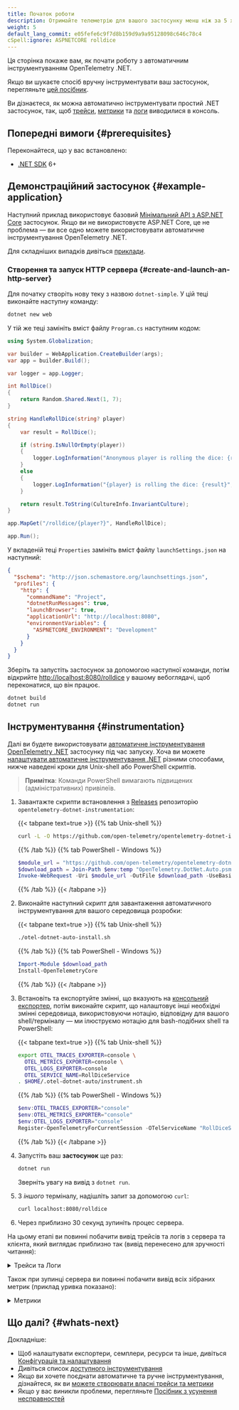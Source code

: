 ```yaml
---
title: Початок роботи
description: Отримайте телеметрію для вашого застосунку менш ніж за 5 хвилин!
weight: 5
default_lang_commit: e05fefe6c9f7d8b159d9a9a95128098c646c78c4
cSpell:ignore: ASPNETCORE rolldice
---
```


Ця сторінка покаже вам, як почати роботу з автоматичним інструментуванням OpenTelemetry .NET.

Якщо ви шукаєте спосіб вручну інструментувати ваш застосунок, перегляньте [цей посібник](/docs/languages/dotnet/getting-started).

Ви дізнаєтеся, як можна автоматично інструментувати простий .NET застосунок, так, щоб [трейси][], [метрики][] та [логи][] виводилися в консоль.

## Попередні вимоги {#prerequisites}

Переконайтеся, що у вас встановлено:

- [.NET SDK](https://dotnet.microsoft.com/download/dotnet) 6+

## Демонстраційний застосунок {#example-application}

Наступний приклад використовує базовий [Мінімальний API з ASP.NET Core](https://learn.microsoft.com/aspnet/core/tutorials/min-web-api) застосунок. Якщо ви не використовуєте ASP.NET Core, це не проблема — ви все одно можете використовувати автоматичне інструментування OpenTelemetry .NET.

Для складніших випадків дивіться [приклади](/docs/languages/net/examples/).

### Створення та запуск HTTP сервера {#create-and-launch-an-http-server}

Для початку створіть нову теку з назвою `dotnet-simple`. У цій теці виконайте наступну команду:

```sh
dotnet new web
```

У тій же теці замініть вміст файлу `Program.cs` наступним кодом:

```csharp
using System.Globalization;

var builder = WebApplication.CreateBuilder(args);
var app = builder.Build();

var logger = app.Logger;

int RollDice()
{
    return Random.Shared.Next(1, 7);
}

string HandleRollDice(string? player)
{
    var result = RollDice();

    if (string.IsNullOrEmpty(player))
    {
        logger.LogInformation("Anonymous player is rolling the dice: {result}", result);
    }
    else
    {
        logger.LogInformation("{player} is rolling the dice: {result}", player, result);
    }

    return result.ToString(CultureInfo.InvariantCulture);
}

app.MapGet("/rolldice/{player?}", HandleRollDice);

app.Run();
```

У вкладеній теці `Properties` замініть вміст файлу `launchSettings.json` на наступний:

```json
{
  "$schema": "http://json.schemastore.org/launchsettings.json",
  "profiles": {
    "http": {
      "commandName": "Project",
      "dotnetRunMessages": true,
      "launchBrowser": true,
      "applicationUrl": "http://localhost:8080",
      "environmentVariables": {
        "ASPNETCORE_ENVIRONMENT": "Development"
      }
    }
  }
}
```

Зберіть та запустіть застосунок за допомогою наступної команди, потім відкрийте <http://localhost:8080/rolldice> у вашому вебоглядачі, щоб переконатися, що він працює.

```sh
dotnet build
dotnet run
```

## Інструментування {#instrumentation}

Далі ви будете використовувати [автоматичне інструментування OpenTelemetry .NET](../) застосунку під час запуску. Хоча ви можете [налаштувати автоматичне інструментування .NET][configure .NET Automatic Instrumentation] різними способами, нижче наведені кроки для Unix-shell або PowerShell скриптів.

> **Примітка**: Команди PowerShell вимагають підвищених (адміністративних) привілеїв.

1. Завантажте скрипти встановлення з [Releases][] репозиторію `opentelemetry-dotnet-instrumentation`:

   {{< tabpane text=true >}} {{% tab Unix-shell %}}

   ```sh
   curl -L -O https://github.com/open-telemetry/opentelemetry-dotnet-instrumentation/releases/latest/download/otel-dotnet-auto-install.sh
   ```

   {{% /tab %}} {{% tab PowerShell - Windows %}}

   ```powershell
   $module_url = "https://github.com/open-telemetry/opentelemetry-dotnet-instrumentation/releases/latest/download/OpenTelemetry.DotNet.Auto.psm1"
   $download_path = Join-Path $env:temp "OpenTelemetry.DotNet.Auto.psm1"
   Invoke-WebRequest -Uri $module_url -OutFile $download_path -UseBasicParsing
   ```

   {{% /tab %}} {{< /tabpane >}}

2. Виконайте наступний скрипт для завантаження автоматичного інструментування для вашого середовища розробки:

   {{< tabpane text=true >}} {{% tab Unix-shell %}}

   ```sh
   ./otel-dotnet-auto-install.sh
   ```

   {{% /tab %}} {{% tab PowerShell - Windows %}}

   ```powershell
   Import-Module $download_path
   Install-OpenTelemetryCore
   ```

   {{% /tab %}} {{< /tabpane >}}

3. Встановіть та експортуйте змінні, що вказують на [консольний експортер][], потім виконайте скрипт, що налаштовує інші необхідні змінні середовища, використовуючи нотацію, відповідну для вашого shell/терміналу &mdash; ми ілюструємо нотацію для bash-подібних shell та PowerShell:

   {{< tabpane text=true >}} {{% tab Unix-shell %}}

   ```sh
   export OTEL_TRACES_EXPORTER=console \
     OTEL_METRICS_EXPORTER=console \
     OTEL_LOGS_EXPORTER=console
     OTEL_SERVICE_NAME=RollDiceService
   . $HOME/.otel-dotnet-auto/instrument.sh
   ```

   {{% /tab %}} {{% tab PowerShell - Windows %}}

   ```powershell
   $env:OTEL_TRACES_EXPORTER="console"
   $env:OTEL_METRICS_EXPORTER="console"
   $env:OTEL_LOGS_EXPORTER="console"
   Register-OpenTelemetryForCurrentSession -OTelServiceName "RollDiceService"
   ```

   {{% /tab %}} {{< /tabpane >}}

4. Запустіть ваш **застосунок** ще раз:

   ```sh
   dotnet run
   ```

   Зверніть увагу на вивід з `dotnet run`.

5. З _іншого_ терміналу, надішліть запит за допомогою `curl`:

   ```sh
   curl localhost:8080/rolldice
   ```

6. Через приблизно 30 секунд зупиніть процес сервера.

На цьому етапі ви повинні побачити вивід трейсів та логів з сервера та клієнта, який виглядає приблизно так (вивід перенесено для зручності читання):

<details>
<summary>Трейси та Логи</summary>

```log
LogRecord.Timestamp:               2023-08-14T06:44:53.9279186Z
LogRecord.TraceId:                 3961d22b5f90bf7662ad4933318743fe
LogRecord.SpanId:                  93d5fcea422ff0ac
LogRecord.TraceFlags:              Recorded
LogRecord.CategoryName:            simple-dotnet
LogRecord.LogLevel:                Information
LogRecord.StateValues (Key:Value):
    result: 1
    OriginalFormat (a.k.a Body): Anonymous player is rolling the dice: {result}

Resource associated with LogRecord:
service.name: simple-dotnet
telemetry.auto.version: 0.7.0
telemetry.sdk.name: opentelemetry
telemetry.sdk.language: dotnet
telemetry.sdk.version: 1.4.0.802

info: simple-dotnet[0]
      Anonymous player is rolling the dice: 1
Activity.TraceId:            3961d22b5f90bf7662ad4933318743fe
Activity.SpanId:             93d5fcea422ff0ac
Activity.TraceFlags:         Recorded
Activity.ActivitySourceName: OpenTelemetry.Instrumentation.AspNetCore
Activity.DisplayName:        /rolldice
Activity.Kind:               Server
Activity.StartTime:          2023-08-14T06:44:53.9278162Z
Activity.Duration:           00:00:00.0049754
Activity.Tags:
    net.host.name: localhost
    net.host.port: 8080
    http.method: GET
    http.scheme: http
    http.target: /rolldice
    http.url: http://localhost:8080/rolldice
    http.flavor: 1.1
    http.user_agent: curl/8.0.1
    http.status_code: 200
Resource associated with Activity:
    service.name: simple-dotnet
    telemetry.auto.version: 0.7.0
    telemetry.sdk.name: opentelemetry
    telemetry.sdk.language: dotnet
    telemetry.sdk.version: 1.4.0.802
```

</details>

Також при зупинці сервера ви повинні побачити вивід всіх зібраних метрик (приклад уривка показано):

<details>
<summary>Метрики</summary>

```log
Export process.runtime.dotnet.gc.collections.count, Number of garbage collections that have occurred since process start., Meter: OpenTelemetry.Instrumentation.Runtime/1.1.0.2
(2023-08-14T06:12:05.8500776Z, 2023-08-14T06:12:23.7750288Z] generation: gen2 LongSum
Value: 2
(2023-08-14T06:12:05.8500776Z, 2023-08-14T06:12:23.7750288Z] generation: gen1 LongSum
Value: 2
(2023-08-14T06:12:05.8500776Z, 2023-08-14T06:12:23.7750288Z] generation: gen0 LongSum
Value: 6

...

Export http.client.duration, Measures the duration of outbound HTTP requests., Unit: ms, Meter: OpenTelemetry.Instrumentation.Http/1.0.0.0
(2023-08-14T06:12:06.2661140Z, 2023-08-14T06:12:23.7750388Z] http.flavor: 1.1 http.method: POST http.scheme: https http.status_code: 200 net.peer.name: dc.services.visualstudio.com Histogram
Value: Sum: 1330.4766000000002 Count: 5 Min: 50.0333 Max: 465.7936
(-Infinity,0]:0
(0,5]:0
(5,10]:0
(10,25]:0
(25,50]:0
(50,75]:2
(75,100]:0
(100,250]:0
(250,500]:3
(500,750]:0
(750,1000]:0
(1000,2500]:0
(2500,5000]:0
(5000,7500]:0
(7500,10000]:0
(10000,+Infinity]:0
```

</details>

## Що далі? {#whats-next}

Докладніше:

- Щоб налаштувати експортери, семплери, ресурси та інше, дивіться [Конфігурація та налаштування](../configuration)
- Дивіться список [доступного інструментування](../instrumentations)
- Якщо ви хочете поєднати автоматичне та ручне інструментування, дізнайтеся, як ви [можете створювати власні трейси та метрики](../custom)
- Якщо у вас виникли проблеми, перегляньте [Посібник з усунення несправностей](../troubleshooting)

[трейси]: /docs/concepts/signals/traces/
[метрики]: /docs/concepts/signals/metrics/
[логи]: /docs/concepts/signals/logs/
[configure .NET Automatic Instrumentation]: ../configuration
[консольний експортер]: https://github.com/open-telemetry/opentelemetry-dotnet-instrumentation/blob/main/docs/config.md#internal-logs
[releases]: https://github.com/open-telemetry/opentelemetry-dotnet-instrumentation/releases
